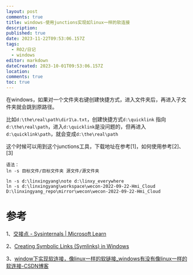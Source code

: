 ```yaml
---
layout: post
comments: true
title: windows-使用junctions实现如linux一样的软连接
description: 
published: true
date: 2023-11-22T09:53:06.157Z
tags:
  - R02/日记
  - windows
editor: markdown
dateCreated: 2023-10-01T09:53:06.157Z
location:
comments: true
toc: true
---
```



在windows，如果对一个文件夹右键创建快捷方式，进入文件夹后，再进入子文件夹就会跳到原路径。

比如`d:\the\real\path\dir1\a.txt`，创建快捷方式`d:\quicklink` 指向 `d:\the\real\path`，进入`d:\quicklink`是没问题的，但再进入`d:\quicklink\path`，就会变成`d:\the\real\path`

这个时候可以用到这个junctions工具，下载地址在参考[1]，如何使用参考[2]、[3]


```
语法：
ln -s 目标文件/目标文件夹 源文件/源文件夹

ln -s d:\linxingyang\note d:\linxy_everywhere
ln -s d:\linxingyang\workspace\wecon-2022-09-22-Hmi_Cloud D:\linxingyang_repo\mirror\wecon\wecon-2022-09-22-Hmi_Cloud
```

# 参考
1、[交接点 - Sysinternals | Microsoft Learn](https://learn.microsoft.com/zh-cn/sysinternals/downloads/junction)

2、[Creating Symbolic Links (Symlinks) in Windows](https://woshub.com/create-symlink-windows/)

3、[window下实现软连接，像linux一样的软链接_windows有没有像linux一样的软连接-CSDN博客](https://blog.csdn.net/zhanlanmg/article/details/44194103)
